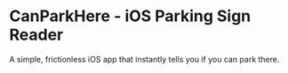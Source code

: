 # CanParkHere - iOS Parking Sign Reader

A simple, frictionless iOS app that instantly tells you if you can park there.

